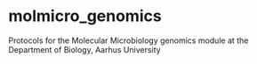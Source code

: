 # molmicro_genomics
Protocols for the Molecular Microbiology genomics module at the Department of Biology, Aarhus University
